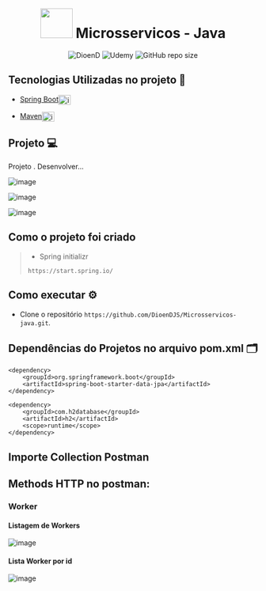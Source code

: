<h1 align="center"><img src="https://cdn.jsdelivr.net/gh/devicons/devicon/icons/spring/spring-original.svg" height="60" width="65" alt="" /> Microsservicos - Java</h1>

<p align="center">
    <img src="https://img.shields.io/static/v1?label=DioenD&message=Java&color=d2cca1&labelColor=757780" alt="DioenD">
    <img src="https://img.shields.io/static/v1?label=Udemy &message=java&color=dfdfdf&labelColor=41356b" alt="Udemy">
    <img alt="GitHub repo size" src="https://img.shields.io/github/repo-size/DioenDJS/Microsservicos-java" >
</p>

## Tecnologias Utilizadas no projeto :construction:

- [Spring Boot](https://spring.io/projects/spring-boot)<img align="center" alt="img springboot" height="20" width="25" src="https://cdn.jsdelivr.net/gh/devicons/devicon/icons/spring/spring-original.svg" style="max-width:100%;" />

- [Maven](https://maven.apache.org/)<img align="center" alt="img maven" height="20" width="25" src="https://cdn.jsdelivr.net/gh/devicons/devicon/icons/apache/apache-original.svg" style="max-width:100%;" />


## Projeto :computer:
Projeto . Desenvolver...

![image](https://github.com/DioenDJS/Microsservicos-java/assets/76778401/06e5e894-fb1c-4a79-9b4b-0c80b3fa18e3)

![image](https://github.com/DioenDJS/Microsservicos-java/assets/76778401/8d776a60-c56b-4328-beac-60ebf9867453)

![image](https://github.com/DioenDJS/Microsservicos-java/assets/76778401/854b024b-5fdc-4b0a-8766-485aa579ee1d)


## Como o projeto foi criado 

> - Spring initializr
>
> ``` https://start.spring.io/ ```

## Como executar :gear:

- Clone o repositório `https://github.com/DioenDJS/Microsservicos-java.git`.
<!-- - Ao final a aplicação estará disponível em `http://localhost:3000`. -->


## Dependências do Projetos no arquivo pom.xml :card_index_dividers:
```
<dependency>
    <groupId>org.springframework.boot</groupId>
    <artifactId>spring-boot-starter-data-jpa</artifactId>
</dependency>

<dependency>
    <groupId>com.h2database</groupId>
    <artifactId>h2</artifactId>
    <scope>runtime</scope>
</dependency>
```
## Importe Collection Postman

## Methods HTTP no postman:

### Worker

#### Listagem de Workers
![image](https://github.com/DioenDJS/Microsservicos-java/assets/76778401/3071c1ac-7bd5-4bf7-8e2a-559eda3f61e2)

#### Lista Worker por id
![image](https://github.com/DioenDJS/Microsservicos-java/assets/76778401/e6507014-82ea-47d7-a1e3-7b08b2f8237e)



